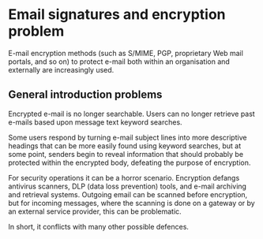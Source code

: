 # Email signatures and encryption problem

E-mail encryption methods (such as S/MIME, PGP, proprietary Web mail portals, and so on) to protect e-mail both 
within an organisation and externally are increasingly used.

## General introduction problems

Encrypted e-mail is no longer searchable. Users can no longer retrieve past e-mails based upon message text keyword 
searches.

Some users respond by turning e-mail subject lines into more descriptive headings that can be more easily found using 
keyword searches, but at some point, senders begin to reveal information that should probably be protected within the 
encrypted body, defeating the purpose of encryption.

For security operations it can be a horror scenario. Encryption defangs antivirus scanners, DLP (data loss prevention) 
tools, and e-mail archiving and retrieval systems. Outgoing email can be scanned before encryption, but for incoming 
messages, where the scanning is done on a gateway or by an external service provider, this can be problematic.

In short, it conflicts with many other possible defences.
